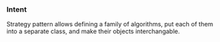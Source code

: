 
### Intent

Strategy pattern allows defining a family of algorithms, put each of them into a separate class, and make their objects interchangable.